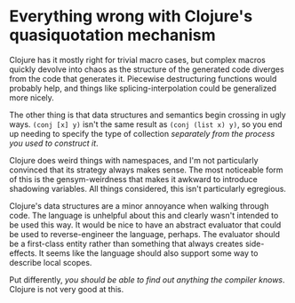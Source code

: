 # Everything wrong with Clojure's quasiquotation mechanism
Clojure has it mostly right for trivial macro cases, but complex macros quickly
devolve into chaos as the structure of the generated code diverges from the
code that generates it. Piecewise destructuring functions would probably help,
and things like splicing-interpolation could be generalized more nicely.

The other thing is that data structures and semantics begin crossing in ugly
ways. `(conj [x] y)` isn't the same result as `(conj (list x) y)`, so you end
up needing to specify the type of collection _separately from the process you
used to construct it_.

Clojure does weird things with namespaces, and I'm not particularly convinced
that its strategy always makes sense. The most noticeable form of this is the
gensym-weirdness that makes it awkward to introduce shadowing variables. All
things considered, this isn't particularly egregious.

Clojure's data structures are a minor annoyance when walking through code. The
language is unhelpful about this and clearly wasn't intended to be used this
way. It would be nice to have an abstract evaluator that could be used to
reverse-engineer the language, perhaps. The evaluator should be a first-class
entity rather than something that always creates side-effects. It seems like
the language should also support some way to describe local scopes.

Put differently, _you should be able to find out anything the compiler knows_.
Clojure is not very good at this.
